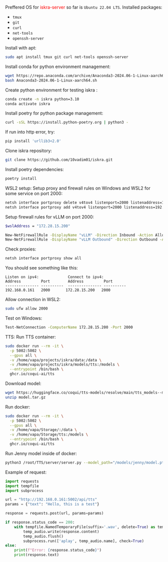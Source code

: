 Preffered OS for <span style="color:red">iskra-server</span> so far is `Ubuntu 22.04 LTS`.
Installed packages:
- `tmux`
- `git`
- `curl`
- `net-tools`
- `openssh-server`

Install with apt:
```sh
sudo apt install tmux git curl net-tools openssh-server
```
Install conda for python environment management:
```sh
wget https://repo.anaconda.com/archive/Anaconda3-2024.06-1-Linux-aarch64.sh
bash Anaconda3-2024.06-1-Linux-aarch64.sh
``` 
Create python environment for testing iskra :
```sh
conda create -n iskra python=3.10
conda activate iskra
```
Install poetry for python package management:
```sh
curl -sSL https://install.python-poetry.org | python3 -
```
If run into http error, try:
```sh
pip install 'urllib3<2.0'
```
Clone iskra repository:
```sh
git clone https://github.com/10vadim01/iskra.git
```
Install poetry dependencies:
```sh
poetry install
```


WSL2 setup:
Setup proxy and firewall rules on Windows and WSL2 for some service on port 2000:
```sh
netsh interface portproxy delete v4tov4 listenport=2000 listenaddress=192.168.0.161 (If there were any rules that broke connection)
netsh interface portproxy add v4tov4 listenport=2000 listenaddress=192.168.0.161 connectport=2000 connectaddress=172.28.15.200
```
Setup firewall rules for vLLM on port 2000:
```sh
$wslAddress = "172.28.15.200"

New-NetFirewallRule -DisplayName "vLLM" -Direction Inbound -Action Allow -Protocol TCP -LocalPort 2000 -RemoteAddress Any
New-NetFirewallRule -DisplayName "vLLM Outbound" -Direction Outbound -Action Allow -Protocol TCP -RemotePort 2000 -RemoteAddress $wslAddress
```
Check proxies:
```sh
netsh interface portproxy show all
```
You should see something like this:
```
Listen on ipv4:             Connect to ipv4:
Address         Port        Address         Port
--------------- ----------  --------------- ----------
192.168.0.161   2000       172.28.15.200   2000
```
Allow connection in WSL2:
```sh
sudo ufw allow 2000
``` 
Test on Windows:
```sh
Test-NetConnection -ComputerName 172.28.15.200 -Port 2000
```

TTS:
Run TTS container:
```sh
sudo docker run --rm -it \
  -p 5002:5002 \
  --gpus all \
  -v /home/vapa/projects/iskra/data:/data \
  -v /home/vapa/projects/iskra/models/tts:/models \
  --entrypoint /bin/bash \
  ghcr.io/coqui-ai/tts
```

Download model:
```sh
wget https://huggingface.co/coqui/tts-models/resolve/main/tts_models--multilingual--multilingual-en--large-v2/model.tar.gz
unzip model.tar.gz
```

Run docker:
```sh
sudo docker run --rm -it \
  -p 5002:5002 \
  --gpus all \
  -v /home/vapa/Storage/:/data \
  -v /home/vapa/Storage/tts:/models \
  --entrypoint /bin/bash \
  ghcr.io/coqui-ai/tts
```

Run Jenny model inside of docker:
```sh
python3 /root/TTS/server/server.py --model_path="/models/jenny/model.pth" --config_path="/models/jenny/config.json" --use_cuda true --port 5002 
```

Example of request:
```python
import requests
import tempfile
import subprocess

url = "http://192.168.0.161:5002/api/tts"
params = {"text": "Hello, this is a test"}

response = requests.post(url, params=params)

if response.status_code == 200:
    with tempfile.NamedTemporaryFile(suffix='.wav', delete=True) as temp_audio:
        temp_audio.write(response.content)
        temp_audio.flush()
        subprocess.run(['aplay', temp_audio.name], check=True)
else:
    print(f"Error: {response.status_code}")
    print(response.text)
```

